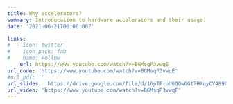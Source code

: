 ```yaml
---
title: Why accelerators?
summary: Introducation to hardware accelerators and their usage.
date: '2021-06-21T00:00:00Z'

links:
#  - icon: twitter
#    icon_pack: fab
#    name: Follow
    url: https://www.youtube.com/watch?v=BGMsqP3vwqE
url_code: 'https://www.youtube.com/watch?v=BGMsqP3vwqE'
#url_pdf: ''
url_slides: 'https://drive.google.com/file/d/16pTF-uU6QQw6Gt7HXqyCY489Qd2rrkrO/view?usp=sharing'
url_video: 'https://www.youtube.com/watch?v=BGMsqP3vwqE'
---
```

